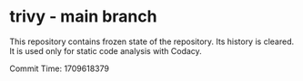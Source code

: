 # trivy - main branch

This repository contains frozen state of the repository.
Its history is cleared. It is used only for static code
analysis with Codacy.

Commit Time: 1709618379